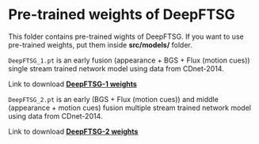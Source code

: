 # Pre-trained weights of DeepFTSG
This folder contains pre-trained wights of DeepFTSG. If you want to use pre-trained weights, put them inside **src/models/** folder.

```DeepFTSG_1.pt``` is an early fusion (appearance + BGS + Flux (motion cues)) single stream trained network model using data from CDnet-2014.

Link to download [**DeepFTSG-1 weights**](https://meru.rnet.missouri.edu/~grzc7/DeepFTSG_weights/DeepFTSG_1.pt)

```DeepFTSG_2.pt``` is an early (BGS + Flux (motion cues)) and middle (appearance + motion cues) fusion multiple stream trained network model using data from CDnet-2014.

Link to download [**DeepFTSG-2 weights**](https://meru.rnet.missouri.edu/~grzc7/DeepFTSG_weights/DeepFTSG_2.pt)